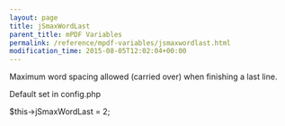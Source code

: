 ```yaml
---
layout: page
title: jSmaxWordLast
parent_title: mPDF Variables
permalink: /reference/mpdf-variables/jsmaxwordlast.html
modification_time: 2015-08-05T12:02:04+00:00
---
```




<p>Maximum word spacing allowed (carried over) when finishing a last line.</p>
<p>Default set in config.php</p>
<p>$this-&gt;jSmaxWordLast = 2;</p>
